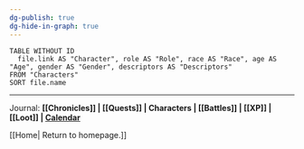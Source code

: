 ```yaml
---
dg-publish: true
dg-hide-in-graph: true
---
```

```dataview 
TABLE WITHOUT ID
  file.link AS "Character", role AS "Role", race AS "Race", age AS "Age", gender AS "Gender", descriptors AS "Descriptors"
FROM "Characters"
SORT file.name
```

---
Journal: **[[Chronicles]] | [[Quests]] |  Characters | [[Battles]] | [[XP]] | [[Loot]] | [Calendar](https://app.fantasy-calendar.com/calendars/38f9e3f5098bac1f655a4fb4241f35eb)**

[[Home| Return to homepage.]]


